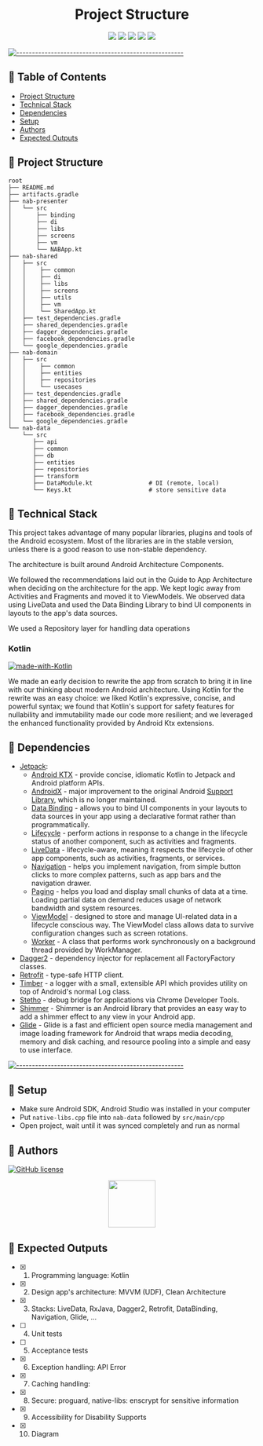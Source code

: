 <h1 align="center">Project Structure</h1>

<p align="center">
<a>
    <img src="https://img.shields.io/badge/kotlin-v1.4.10-blue.svg">
    <img src="https://img.shields.io/badge/gradle-6.5-blueviolet.svg">
    <img src="https://img.shields.io/badge/API-21%2B-blue.svg?style=flat">
    <img src="https://img.shields.io/badge/License-Apache%202.0-success.svg">
    <img src="https://circleci.com/gh/twilio-labs/plugin-rtc.svg?style=svg">
</a>

[![-----------------------------------------------------](https://raw.githubusercontent.com/andreasbm/readme/master/assets/lines/colored.png)](#table-of-contents)

## 📖 Table of Contents

- [Project Structure](#project-structure)
- [Technical Stack](#technical-stack)
- [Dependencies](#dependencies)
- [Setup](#setup)
- [Authors](#authors)
- [Expected Outputs](#out-put)

## 👣 Project Structure 

```
root
├── README.md
├── artifacts.gradle
├── nab-presenter
│   └── src
│       ├── binding
│       ├── di
│       ├── libs
│       ├── screens
│       ├── vm
│       └── NABApp.kt                   
├── nab-shared
│   ├── src
│   │    ├── common
│   │    ├── di
│   │    ├── libs
│   │    ├── screens
│   │    ├── utils
│   │    ├── vm
│   │    └── SharedApp.kt               
│   ├── test_dependencies.gradle         
│   ├── shared_dependencies.gradle
│   ├── dagger_dependencies.gradle
│   ├── facebook_dependencies.gradle
│   └── google_dependencies.gradle
├── nab-domain
│   ├── src
│   │    ├── common
│   │    ├── entities
│   │    ├── repositories
│   │    └── usecases
│   ├── test_dependencies.gradle         
│   ├── shared_dependencies.gradle
│   ├── dagger_dependencies.gradle
│   ├── facebook_dependencies.gradle
│   └── google_dependencies.gradle
└── nab-data
    └── src
       ├── api
       ├── common
       ├── db
       ├── entities
       ├── repositories
       ├── transform
       ├── DataModule.kt                # DI (remote, local)
       └── Keys.kt                      # store sensitive data
```

## 🌈 Technical Stack

This project takes advantage of many popular libraries, plugins and tools of the Android ecosystem. Most of the libraries are in the stable version, unless there is a good reason to use non-stable dependency.

The architecture is built around Android Architecture Components.

We followed the recommendations laid out in the Guide to App Architecture when deciding on the architecture for the app. We kept logic away from Activities and Fragments and moved it to ViewModels. We observed data using LiveData and used the Data Binding Library to bind UI components in layouts to the app's data sources.

We used a Repository layer for handling data operations

### Kotlin

[![made-with-Kotlin](https://img.shields.io/badge/Made%20with-Kotlin.v1.4.10-1f425f.svg)](https://kotlinlang.org/)

We made an early decision to rewrite the app from scratch to bring it in line with our thinking about modern Android architecture. Using Kotlin for the rewrite was an easy choice: we liked Kotlin's expressive, concise, and powerful syntax; we found that Kotlin's support for safety features for nullability and immutability made our code more resilient; and we leveraged the enhanced functionality provided by Android Ktx extensions.

## 🎨 Dependencies

- [Jetpack](https://developer.android.com/jetpack):
  - [Android KTX](https://developer.android.com/kotlin/ktx.html) - provide concise, idiomatic Kotlin to Jetpack and Android platform APIs.
  - [AndroidX](https://developer.android.com/jetpack/androidx) - major improvement to the original Android [Support Library](https://developer.android.com/topic/libraries/support-library/index), which is no longer maintained.
  - [Data Binding](https://developer.android.com/topic/libraries/data-binding/) - allows you to bind UI components in your layouts to data sources in your app using a declarative format rather than programmatically.
  - [Lifecycle](https://developer.android.com/topic/libraries/architecture/lifecycle) - perform actions in response to a change in the lifecycle status of another component, such as activities and fragments.
  - [LiveData](https://developer.android.com/topic/libraries/architecture/livedata) - lifecycle-aware, meaning it respects the lifecycle of other app components, such as activities, fragments, or services.
  - [Navigation](https://developer.android.com/guide/navigation/) - helps you implement navigation, from simple button clicks to more complex patterns, such as app bars and the navigation drawer.
  - [Paging](https://developer.android.com/topic/libraries/architecture/paging/) - helps you load and display small chunks of data at a time. Loading partial data on demand reduces usage of network bandwidth and system resources.
  - [ViewModel](https://developer.android.com/topic/libraries/architecture/viewmodel) - designed to store and manage UI-related data in a lifecycle conscious way. The ViewModel class allows data to survive configuration changes such as screen rotations.
  - [Worker](https://developer.android.com/reference/androidx/work/Worker) - A class that performs work synchronously on a background thread provided by WorkManager.
- [Dagger2](https://dagger.dev/) - dependency injector for replacement all FactoryFactory classes.
- [Retrofit](https://square.github.io/retrofit/) - type-safe HTTP client.
- [Timber](https://github.com/JakeWharton/timber) - a logger with a small, extensible API which provides utility on top of Android's normal Log class.
- [Stetho](http://facebook.github.io/stetho/) - debug bridge for applications via Chrome Developer Tools.
- [Shimmer](https://github.com/facebook/shimmer-android) - Shimmer is an Android library that provides an easy way to add a shimmer effect to any view in your Android app.
- [Glide](https://github.com/bumptech/glide) - Glide is a fast and efficient open source media management and image loading framework for Android that wraps media decoding, memory and disk caching, and resource pooling into a simple and easy to use interface.


[![-----------------------------------------------------](https://raw.githubusercontent.com/andreasbm/readme/master/assets/lines/colored.png)](#table-of-contents)

## 🚀 Setup
- Make sure Android SDK, Android Studio was installed in your computer
- Put ```native-libs.cpp``` file into ```nab-data``` followed by ```src/main/cpp```
- Open project, wait until it was synced completely and run as normal

## 🚀 Authors

[![GitHub license](https://img.shields.io/github/license/Naereen/StrapDown.js.svg)](https://vato.vn/)
<p align="center">
    <a href="https://github.com/nphau" target="_blank">
    <img src="https://avatars2.githubusercontent.com/u/13111806?s=400&u=f09b6160dbbe2b7eeae0aeb0ab4efac0caad57d7&v=4" width="96" height="96">
    </a>
</p>


## 🚀 Expected Outputs

- [x] 1. Programming language: Kotlin
- [x] 2. Design app's architecture: MVVM (UDF), Clean Architecture
- [x] 3. Stacks: LiveData, RxJava, Dagger2, Retrofit, DataBinding, Navigation, Glide, ...
- [ ] 4. Unit tests
- [ ] 5. Acceptance tests
- [x] 6. Exception handling: API Error
- [x] 7. Caching handling: 
- [x] 8. Secure: proguard, native-libs: enscrypt for sensitive information
- [x] 9. Accessibility for Disability Supports
- [x] 10. Diagram
